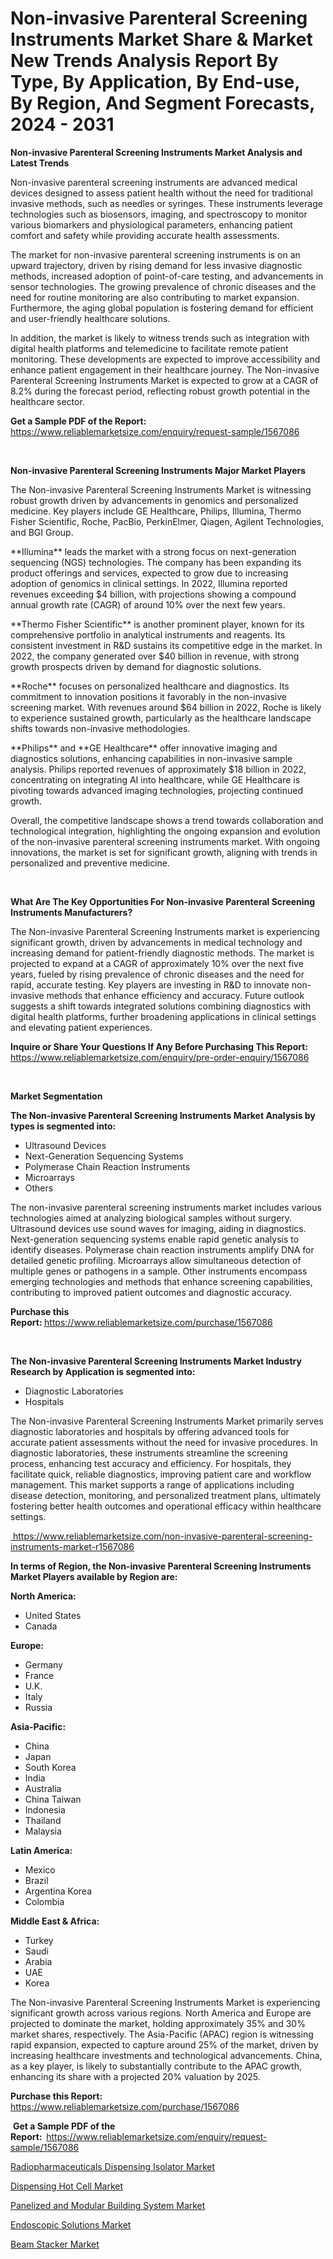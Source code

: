 <p><h1>Non-invasive Parenteral Screening Instruments Market Share & Market New Trends Analysis Report By Type, By Application, By End-use, By Region, And Segment Forecasts, 2024 - 2031</h1></p><p><strong>Non-invasive Parenteral Screening Instruments Market Analysis and Latest Trends</strong></p>
<p><p>Non-invasive parenteral screening instruments are advanced medical devices designed to assess patient health without the need for traditional invasive methods, such as needles or syringes. These instruments leverage technologies such as biosensors, imaging, and spectroscopy to monitor various biomarkers and physiological parameters, enhancing patient comfort and safety while providing accurate health assessments.</p><p>The market for non-invasive parenteral screening instruments is on an upward trajectory, driven by rising demand for less invasive diagnostic methods, increased adoption of point-of-care testing, and advancements in sensor technologies. The growing prevalence of chronic diseases and the need for routine monitoring are also contributing to market expansion. Furthermore, the aging global population is fostering demand for efficient and user-friendly healthcare solutions.</p><p>In addition, the market is likely to witness trends such as integration with digital health platforms and telemedicine to facilitate remote patient monitoring. These developments are expected to improve accessibility and enhance patient engagement in their healthcare journey. The Non-invasive Parenteral Screening Instruments Market is expected to grow at a CAGR of 8.2% during the forecast period, reflecting robust growth potential in the healthcare sector.</p></p>
<p><strong>Get a Sample PDF of the Report:&nbsp;</strong> <a href="https://www.reliablemarketsize.com/enquiry/request-sample/1567086">https://www.reliablemarketsize.com/enquiry/request-sample/1567086</a></p>
<p>&nbsp;</p>
<p><strong>Non-invasive Parenteral Screening Instruments Major Market Players</strong></p>
<p><p>The Non-invasive Parenteral Screening Instruments Market is witnessing robust growth driven by advancements in genomics and personalized medicine. Key players include GE Healthcare, Philips, Illumina, Thermo Fisher Scientific, Roche, PacBio, PerkinElmer, Qiagen, Agilent Technologies, and BGI Group.</p><p>**Illumina** leads the market with a strong focus on next-generation sequencing (NGS) technologies. The company has been expanding its product offerings and services, expected to grow due to increasing adoption of genomics in clinical settings. In 2022, Illumina reported revenues exceeding $4 billion, with projections showing a compound annual growth rate (CAGR) of around 10% over the next few years.</p><p>**Thermo Fisher Scientific** is another prominent player, known for its comprehensive portfolio in analytical instruments and reagents. Its consistent investment in R&D sustains its competitive edge in the market. In 2022, the company generated over $40 billion in revenue, with strong growth prospects driven by demand for diagnostic solutions.</p><p>**Roche** focuses on personalized healthcare and diagnostics. Its commitment to innovation positions it favorably in the non-invasive screening market. With revenues around $64 billion in 2022, Roche is likely to experience sustained growth, particularly as the healthcare landscape shifts towards non-invasive methodologies.</p><p>**Philips** and **GE Healthcare** offer innovative imaging and diagnostics solutions, enhancing capabilities in non-invasive sample analysis. Philips reported revenues of approximately $18 billion in 2022, concentrating on integrating AI into healthcare, while GE Healthcare is pivoting towards advanced imaging technologies, projecting continued growth.</p><p>Overall, the competitive landscape shows a trend towards collaboration and technological integration, highlighting the ongoing expansion and evolution of the non-invasive parenteral screening instruments market. With ongoing innovations, the market is set for significant growth, aligning with trends in personalized and preventive medicine.</p></p>
<p>&nbsp;</p>
<p><strong>What Are The Key Opportunities For Non-invasive Parenteral Screening Instruments Manufacturers?</strong></p>
<p><p>The Non-invasive Parenteral Screening Instruments market is experiencing significant growth, driven by advancements in medical technology and increasing demand for patient-friendly diagnostic methods. The market is projected to expand at a CAGR of approximately 10% over the next five years, fueled by rising prevalence of chronic diseases and the need for rapid, accurate testing. Key players are investing in R&D to innovate non-invasive methods that enhance efficiency and accuracy. Future outlook suggests a shift towards integrated solutions combining diagnostics with digital health platforms, further broadening applications in clinical settings and elevating patient experiences.</p></p>
<p><strong>Inquire or Share Your Questions If Any Before Purchasing This Report:</strong> <a href="https://www.reliablemarketsize.com/enquiry/pre-order-enquiry/1567086">https://www.reliablemarketsize.com/enquiry/pre-order-enquiry/1567086</a></p>
<p>&nbsp;</p>
<p><strong>Market Segmentation</strong></p>
<p><strong>The Non-invasive Parenteral Screening Instruments Market Analysis by types is segmented into:</strong></p>
<p><ul><li>Ultrasound Devices</li><li>Next-Generation Sequencing Systems</li><li>Polymerase Chain Reaction Instruments</li><li>Microarrays</li><li>Others</li></ul></p>
<p><p>The non-invasive parenteral screening instruments market includes various technologies aimed at analyzing biological samples without surgery. Ultrasound devices use sound waves for imaging, aiding in diagnostics. Next-generation sequencing systems enable rapid genetic analysis to identify diseases. Polymerase chain reaction instruments amplify DNA for detailed genetic profiling. Microarrays allow simultaneous detection of multiple genes or pathogens in a sample. Other instruments encompass emerging technologies and methods that enhance screening capabilities, contributing to improved patient outcomes and diagnostic accuracy.</p></p>
<p><strong>Purchase this Report:&nbsp;</strong><a href="https://www.reliablemarketsize.com/purchase/1567086">https://www.reliablemarketsize.com/purchase/1567086</a></p>
<p>&nbsp;</p>
<p><strong>The Non-invasive Parenteral Screening Instruments Market Industry Research by Application is segmented into:</strong></p>
<p><ul><li>Diagnostic Laboratories</li><li>Hospitals</li></ul></p>
<p><p>The Non-invasive Parenteral Screening Instruments Market primarily serves diagnostic laboratories and hospitals by offering advanced tools for accurate patient assessments without the need for invasive procedures. In diagnostic laboratories, these instruments streamline the screening process, enhancing test accuracy and efficiency. For hospitals, they facilitate quick, reliable diagnostics, improving patient care and workflow management. This market supports a range of applications including disease detection, monitoring, and personalized treatment plans, ultimately fostering better health outcomes and operational efficacy within healthcare settings.</p></p>
<p><a href="https://www.reliablemarketsize.com/non-invasive-parenteral-screening-instruments-market-r1567086">&nbsp;https://www.reliablemarketsize.com/non-invasive-parenteral-screening-instruments-market-r1567086</a></p>
<p><strong>In terms of Region, the Non-invasive Parenteral Screening Instruments Market Players available by Region are:</strong></p>
<p>
    <p> <strong> North America: </strong>
        <ul>
            <li>United States</li>
            <li>Canada</li>
        </ul>
        </p> 
    <p> <strong> Europe: </strong>
        <ul>
            <li>Germany</li>
            <li>France</li>
            <li>U.K.</li>
            <li>Italy</li>
            <li>Russia</li>
        </ul>
        </p> 
    <p> <strong> Asia-Pacific: </strong>
        <ul>
            <li>China</li>
            <li>Japan</li>
            <li>South Korea</li>
            <li>India</li>
            <li>Australia</li>
            <li>China Taiwan</li>
            <li>Indonesia</li>
            <li>Thailand</li>
            <li>Malaysia</li>
        </ul>
        </p> 
    <p> <strong> Latin America: </strong>
        <ul>
            <li>Mexico</li>
            <li>Brazil</li>
            <li>Argentina Korea</li>
            <li>Colombia</li>
        </ul>
        </p> 
    <p> <strong> Middle East & Africa: </strong>
        <ul>
            <li>Turkey</li>
            <li>Saudi</li>
            <li>Arabia</li>
            <li>UAE</li>
            <li>Korea</li>
        </ul>
    </p>
    </p>
<p><p>The Non-invasive Parenteral Screening Instruments Market is experiencing significant growth across various regions. North America and Europe are projected to dominate the market, holding approximately 35% and 30% market shares, respectively. The Asia-Pacific (APAC) region is witnessing rapid expansion, expected to capture around 25% of the market, driven by increasing healthcare investments and technological advancements. China, as a key player, is likely to substantially contribute to the APAC growth, enhancing its share with a projected 20% valuation by 2025.</p></p>
<p><strong>Purchase this Report: </strong><a href="https://www.reliablemarketsize.com/purchase/1567086">https://www.reliablemarketsize.com/purchase/1567086</a></p>
<p>&nbsp;<strong>Get a Sample PDF of the Report:&nbsp;&nbsp;</strong><a href="https://www.reliablemarketsize.com/enquiry/request-sample/1567086">https://www.reliablemarketsize.com/enquiry/request-sample/1567086</a></p>
<p><strong></strong></p>
<p><p><a href="https://medium.com/@livkooiu13/radiopharmaceuticals-dispensing-isolator-market-global-market-share-and-ranking-overall-sales-a5c252c5c83b">Radiopharmaceuticals Dispensing Isolator Market</a></p><p><a href="https://medium.com/@livkooiu13/exploring-dispensing-hot-cell-market-dynamics-revenue-analysis-and-growth-projections-in-the-f41e2d929d20">Dispensing Hot Cell Market</a></p><p><a href="https://issuu.com/reportprime-2/docs/panelized-and-modular-building-syst_3b1e74ddbffc67">Panelized and Modular Building System Market</a></p><p><a href="https://www.linkedin.com/pulse/deep-dive-endoscopic-solutions-market-itstrends-segmentation-ivjff?trackingId=gc8dW6xyQOSgJ7YENrn4mw%3D%3D">Endoscopic Solutions Market</a></p><p><a href="https://www.linkedin.com/pulse/beam-stacker-market-overview-global-trends-future-prospects-y56mc?trackingId=ih21cmmHTTen3O5TccyB%2FA%3D%3D">Beam Stacker Market</a></p></p>
